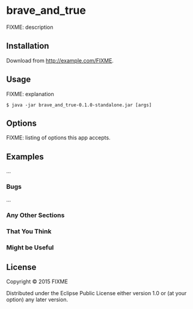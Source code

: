 # brave_and_true

FIXME: description

## Installation

Download from http://example.com/FIXME.

## Usage

FIXME: explanation

    $ java -jar brave_and_true-0.1.0-standalone.jar [args]

## Options

FIXME: listing of options this app accepts.

## Examples

...

### Bugs

...

### Any Other Sections
### That You Think
### Might be Useful

## License

Copyright © 2015 FIXME

Distributed under the Eclipse Public License either version 1.0 or (at
your option) any later version.
